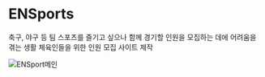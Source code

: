# ENSports

축구, 야구 등 팀 스포츠를 즐기고 싶으나 함께 경기할 인원을 모집하는 데에 어려움을 겪는 생활 체육인들을 위한 인원 모집 사이트 제작

![ENSport메인](https://github.com/dhlove0417/Ensport/assets/149359157/27c2e4b1-c20a-45d6-b5ca-50e162aad70f)
